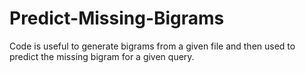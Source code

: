Predict-Missing-Bigrams
=======================

Code is useful to generate bigrams from a given file and then used to predict the missing bigram for a given query.
